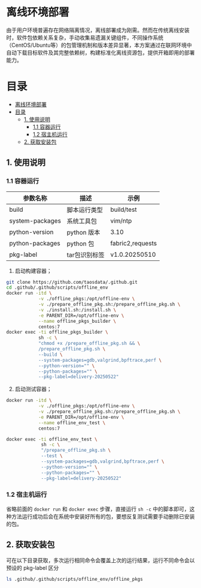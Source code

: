 # 离线环境部署
由于用户环境普遍存在网络隔离情况，离线部署成为刚需。然而在传统离线安装时，软件包依赖关系复杂，手动收集易遗漏关键组件，不同操作系统（CentOS/Ubuntu等）的包管理机制和版本差异显著，本方案通过在联网环境中自动下载目标软件及其完整依赖树，构建标准化离线资源包，提供开箱即用的部署能力。

# 目录
- [离线环境部署](#离线环境部署)
- [目录](#目录)
  - [1. 使用说明](#1-使用说明)
    - [1.1 容器运行](#11-容器运行)
    - [1.2 宿主机运行](#12-宿主机运行)
  - [2. 获取安装包](#2-获取安装包)


## 1. 使用说明

### 1.1 容器运行

| 参数名称               | 描述                     | 示例              |
|-----------------------|-------------------------|-------------------|
| build                 | 脚本运行类型              | build/test        |
| system-packages       | 系统工具包                | vim/ntp           |
| python-version        | python 版本              | 3.10              |
| python-packages       | python 包                | fabric2,requests  |
| pkg-label             | tar包识别标签             | v1.0.20250510     |

1. 启动构建容器；

```bash
git clone https://github.com/taosdata/.github.git
cd .github/.github/scripts/offline_env
docker run -itd \
            -v ./offline_pkgs:/opt/offline-env \
            -v ./prepare_offline_pkg.sh:/prepare_offline_pkg.sh \
            -v ./install.sh:/install.sh \
            -e PARENT_DIR=/opt/offline-env \
            --name offline_pkgs_builder \
            centos:7
docker exec -ti offline_pkgs_builder \
            sh -c \
            "chmod +x /prepare_offline_pkg.sh && \
            /prepare_offline_pkg.sh \
            --build \
            --system-packages=gdb,valgrind,bpftrace,perf \
            --python-version="" \
            --python-packages="" \
            --pkg-label=delivery-20250522"
```


2. 启动测试容器；

```bash
docker run -itd \
            -v ./offline_pkgs:/opt/offline-env \
            -v ./prepare_offline_pkg.sh:/prepare_offline_pkg.sh \
            -e PARENT_DIR=/opt/offline-env \
            --name offline_env_test \
            centos:7

docker exec -ti offline_env_test \
             sh -c \
             "/prepare_offline_pkg.sh \
             --test \
             --system-packages=gdb,valgrind,bpftrace,perf \
             --python-version="" \
             --python-packages="" \
             --pkg-label=delivery-20250522"
```

### 1.2 宿主机运行

省略前面的 `docker run` 和 `docker exec` 步骤，直接运行 `sh -c` 中的脚本即可，这种方法运行成功后会在系统中安装好所有的包，要想反复测试需要手动删除已安装的包。


## 2. 获取安装包

可在以下目录获取，多次运行相同命令会覆盖上次的运行结果，运行不同命令会以预设的 pkg-label 区分
```bash
ls .github/.github/scripts/offline_env/offline_pkgs
```
